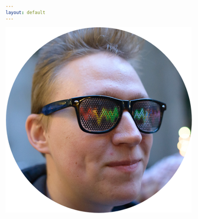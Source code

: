 ```yaml
---
layout: default
---
```

<div class="front-page">
  <div class="dots-box">
    <div class="profile-section" id="profile">
      <img align="left" class="bigdot left" alt="Me" src="/assets/profile-circle.png">
      <div class="social-refs">
        <a rel="me" href="https://github.com/{{ site.github_username }}" class="github" title="GitHub">
          <span class="fa-stack fa-3x">
            <i class="fa-brands fa-stack-2x fa-github"></i>
          </span>
        </a>

        <a rel="me" href="https://linkedin.com/in/{{ site.linkedin_username }}" class="linkedin" title="LinkedIn">
          <span class="fa-stack fa-3x">
            <i class="fa fa-circle fa-stack-2x"></i>
            <i class="fa-brands fa-linkedin fa-stack-1x fa-inverse"></i>
          </span>
        </a>
    </div>

    <div style="clear: both;"></div>

    <div class="profile-section" id="furry">
      <div class="social-refs">
        <a rel="me" href="{{ site.furry_mastodon_url }}" class="mastodon" title="Mastodon">
          <span class="fa-stack fa-3x">
            <i class="fa fa-circle fa-stack-2x"></i>
            <i class="fa-brands fa-mastodon fa-stack-1x fa-inverse"></i>
          </span>
        </a>

        <a rel="me" href="https://bsky.app/profile/{{ site.bluesky_username }}" class="bluesky" title="Bluesky">
          <span class="fa-stack fa-3x">
            <i class="fa fa-circle fa-stack-2x"></i>
            <i class="fa-brands fa-bluesky fa-stack-1x fa-inverse"></i>
          </span>
        </a>
      </div>

      <img align="right" class="bigdot right" title="Photo &copy; 2013 Anthony Stewart" alt="Fursuit" src="/assets/fursuit-circle.png">
    </div>
  </div>
</div>
